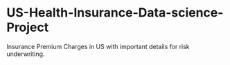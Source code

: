 # US-Health-Insurance-Data-science-Project
Insurance Premium Charges in US with important details for risk underwriting.
